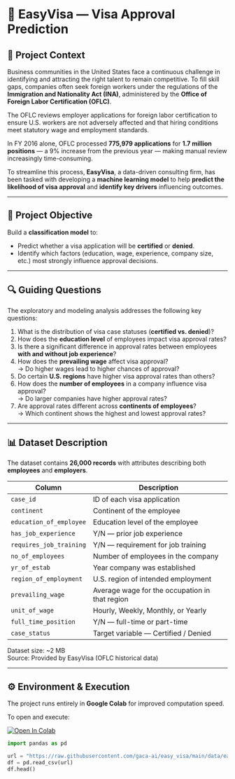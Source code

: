 # 🧠 EasyVisa — Visa Approval Prediction

## 📄 Project Context

Business communities in the United States face a continuous challenge in identifying and attracting the right talent to remain competitive. To fill skill gaps, companies often seek foreign workers under the regulations of the **Immigration and Nationality Act (INA)**, administered by the **Office of Foreign Labor Certification (OFLC)**.

The OFLC reviews employer applications for foreign labor certification to ensure U.S. workers are not adversely affected and that hiring conditions meet statutory wage and employment standards.  

In FY 2016 alone, OFLC processed **775,979 applications** for **1.7 million positions** — a 9% increase from the previous year — making manual review increasingly time-consuming.

To streamline this process, **EasyVisa**, a data-driven consulting firm, has been tasked with developing a **machine learning model** to help **predict the likelihood of visa approval** and **identify key drivers** influencing outcomes.

---

## 🎯 Project Objective

Build a **classification model** to:
- Predict whether a visa application will be **certified** or **denied**.
- Identify which factors (education, wage, experience, company size, etc.) most strongly influence approval decisions.

---

## 🔍 Guiding Questions

The exploratory and modeling analysis addresses the following key questions:

1. What is the distribution of visa case statuses (**certified vs. denied**)?
2. How does the **education level** of employees impact visa approval rates?
3. Is there a significant difference in approval rates between employees **with and without job experience**?
4. How does the **prevailing wage** affect visa approval?  
   → Do higher wages lead to higher chances of approval?
5. Do certain **U.S. regions** have higher visa approval rates than others?
6. How does the **number of employees** in a company influence visa approval?  
   → Do larger companies have higher approval rates?
7. Are approval rates different across **continents of employees**?  
   → Which continent shows the highest and lowest approval rates?

---

## 📊 Dataset Description

The dataset contains **26,000 records** with attributes describing both **employees** and **employers**.

| Column | Description |
|---------|-------------|
| `case_id` | ID of each visa application |
| `continent` | Continent of the employee |
| `education_of_employee` | Education level of the employee |
| `has_job_experience` | Y/N — prior job experience |
| `requires_job_training` | Y/N — requirement for job training |
| `no_of_employees` | Number of employees in the company |
| `yr_of_estab` | Year company was established |
| `region_of_employment` | U.S. region of intended employment |
| `prevailing_wage` | Average wage for the occupation in that region |
| `unit_of_wage` | Hourly, Weekly, Monthly, or Yearly |
| `full_time_position` | Y/N — full-time or part-time |
| `case_status` | Target variable — Certified / Denied |

Dataset size: ~2 MB  
Source: Provided by EasyVisa (OFLC historical data)

---

## ⚙️ Environment & Execution

The project runs entirely in **Google Colab** for improved computation speed.

To open and execute:

[![Open In Colab](https://colab.research.google.com/assets/colab-badge.svg)](https://colab.research.google.com/github/gaca-ai/easy_visa/blob/main/GACA_Project_Full_Code_EasyVisa.ipynb)

```python
import pandas as pd

url = "https://raw.githubusercontent.com/gaca-ai/easy_visa/main/data/easyvisa.csv"
df = pd.read_csv(url)
df.head()
